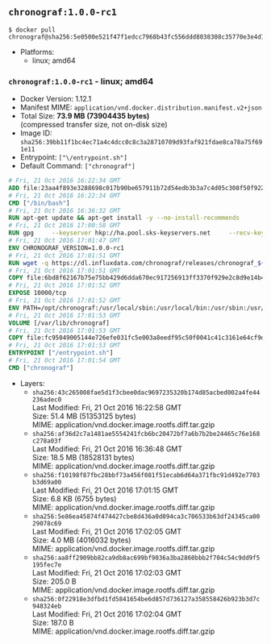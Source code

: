 ## `chronograf:1.0.0-rc1`

```console
$ docker pull chronograf@sha256:5e0500e521f47f1edcc7968b43fc556ddd8038308c35770e3e4d15d45cedd6b6
```

-	Platforms:
	-	linux; amd64

### `chronograf:1.0.0-rc1` - linux; amd64

-	Docker Version: 1.12.1
-	Manifest MIME: `application/vnd.docker.distribution.manifest.v2+json`
-	Total Size: **73.9 MB (73904435 bytes)**  
	(compressed transfer size, not on-disk size)
-	Image ID: `sha256:39bb11f1bc4ec71a4c4dcc0c8c3a28710709d93faf921fdae8ca78a75f691e11`
-	Entrypoint: `["\/entrypoint.sh"]`
-	Default Command: `["chronograf"]`

```dockerfile
# Fri, 21 Oct 2016 16:22:34 GMT
ADD file:23aa4f893e3288698c017b90be657911b72d54edb3b3a7c4d05c308f50f9228f in / 
# Fri, 21 Oct 2016 16:22:34 GMT
CMD ["/bin/bash"]
# Fri, 21 Oct 2016 16:36:32 GMT
RUN apt-get update && apt-get install -y --no-install-recommends 		ca-certificates 		curl 		wget 	&& rm -rf /var/lib/apt/lists/*
# Fri, 21 Oct 2016 17:00:58 GMT
RUN gpg     --keyserver hkp://ha.pool.sks-keyservers.net     --recv-keys 05CE15085FC09D18E99EFB22684A14CF2582E0C5
# Fri, 21 Oct 2016 17:01:47 GMT
ENV CHRONOGRAF_VERSION=1.0.0-rc1
# Fri, 21 Oct 2016 17:01:51 GMT
RUN wget -q https://dl.influxdata.com/chronograf/releases/chronograf_${CHRONOGRAF_VERSION}_amd64.deb.asc &&     wget -q https://dl.influxdata.com/chronograf/releases/chronograf_${CHRONOGRAF_VERSION}_amd64.deb &&     gpg --batch --verify chronograf_${CHRONOGRAF_VERSION}_amd64.deb.asc chronograf_${CHRONOGRAF_VERSION}_amd64.deb &&     dpkg -i chronograf_${CHRONOGRAF_VERSION}_amd64.deb &&     rm -f chronograf_${CHRONOGRAF_VERSION}_amd64.deb*
# Fri, 21 Oct 2016 17:01:51 GMT
COPY file:6bd8f62167b75e75bb429d6dda670ec917256913ff3370f929e2c8d9e14b475e in /etc/chronograf/chronograf.conf 
# Fri, 21 Oct 2016 17:01:52 GMT
EXPOSE 10000/tcp
# Fri, 21 Oct 2016 17:01:52 GMT
ENV PATH=/opt/chronograf:/usr/local/sbin:/usr/local/bin:/usr/sbin:/usr/bin:/sbin:/bin
# Fri, 21 Oct 2016 17:01:53 GMT
VOLUME [/var/lib/chronograf]
# Fri, 21 Oct 2016 17:01:53 GMT
COPY file:fc95049005144e726efe031fc5e003a8eedf95c50f0041c41c3161e64cf9dbbe in /entrypoint.sh 
# Fri, 21 Oct 2016 17:01:53 GMT
ENTRYPOINT ["/entrypoint.sh"]
# Fri, 21 Oct 2016 17:01:54 GMT
CMD ["chronograf"]
```

-	Layers:
	-	`sha256:43c265008fae5d1f3cbee0dac9697235320b174d85acbed002a4fe44236adec0`  
		Last Modified: Fri, 21 Oct 2016 16:22:58 GMT  
		Size: 51.4 MB (51353125 bytes)  
		MIME: application/vnd.docker.image.rootfs.diff.tar.gzip
	-	`sha256:af36d2c7a1481ae5554241fcb6bc20472bf7a6b7b2be24465c76e168c278a03f`  
		Last Modified: Fri, 21 Oct 2016 16:36:48 GMT  
		Size: 18.5 MB (18528131 bytes)  
		MIME: application/vnd.docker.image.rootfs.diff.tar.gzip
	-	`sha256:f10198f87fbc28bbf73a456f081f51ecab6d64a371fbc91d492e7703b3d69a00`  
		Last Modified: Fri, 21 Oct 2016 17:01:15 GMT  
		Size: 6.8 KB (6755 bytes)  
		MIME: application/vnd.docker.image.rootfs.diff.tar.gzip
	-	`sha256:5e86ea45874f474427cbe8d436a0d094ca3c706533b63df24345ca0029078c69`  
		Last Modified: Fri, 21 Oct 2016 17:02:05 GMT  
		Size: 4.0 MB (4016032 bytes)  
		MIME: application/vnd.docker.image.rootfs.diff.tar.gzip
	-	`sha256:aa8ff2909bb82ca9db8ac699bf9036a3ba2860bbb2f704c54c9dd9f5195fec7e`  
		Last Modified: Fri, 21 Oct 2016 17:02:03 GMT  
		Size: 205.0 B  
		MIME: application/vnd.docker.image.rootfs.diff.tar.gzip
	-	`sha256:0f22918e3dfbd1fd5841654be6d857d736127a358558426b923b3d7c948324eb`  
		Last Modified: Fri, 21 Oct 2016 17:02:04 GMT  
		Size: 187.0 B  
		MIME: application/vnd.docker.image.rootfs.diff.tar.gzip
